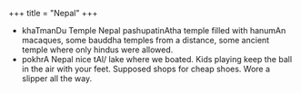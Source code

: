 +++
title = "Nepal"
+++

- khaTmanDu	Temple		Nepal	 pashupatinAtha temple filled with hanumAn macaques, some bauddha temples from a distance, some ancient temple where only hindus were allowed.
- pokhrA			Nepal	 nice tAl/ lake where we boated. Kids playing keep the ball in the air with your feet. Supposed shops for cheap shoes. Wore a slipper all the way.